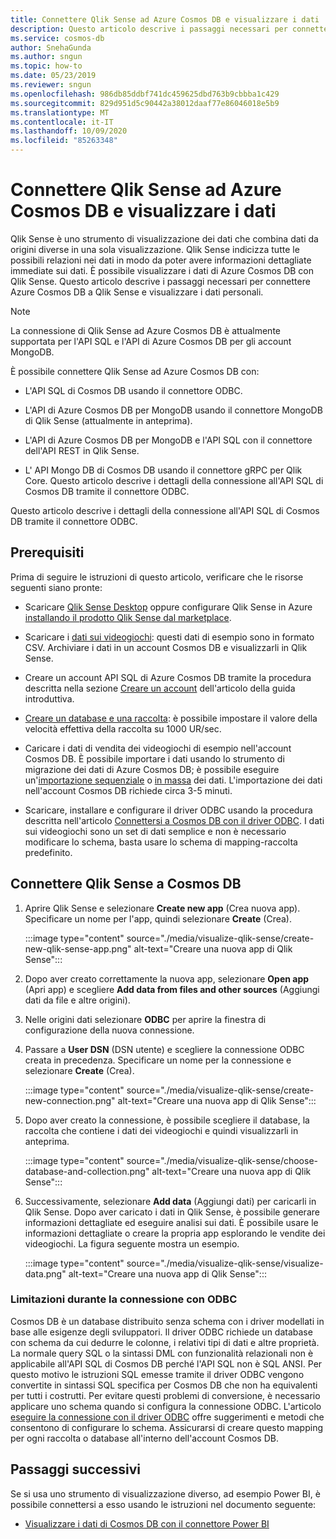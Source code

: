 ```yaml
---
title: Connettere Qlik Sense ad Azure Cosmos DB e visualizzare i dati
description: Questo articolo descrive i passaggi necessari per connettere Azure Cosmos DB a Qlik Sense e visualizzare i dati personali.
ms.service: cosmos-db
author: SnehaGunda
ms.author: sngun
ms.topic: how-to
ms.date: 05/23/2019
ms.reviewer: sngun
ms.openlocfilehash: 986db85ddbf741dc459625dbd763b9cbbba1c429
ms.sourcegitcommit: 829d951d5c90442a38012daaf77e86046018e5b9
ms.translationtype: MT
ms.contentlocale: it-IT
ms.lasthandoff: 10/09/2020
ms.locfileid: "85263348"
---
```

# <a name="connect-qlik-sense-to-azure-cosmos-db-and-visualize-your-data"></a>Connettere Qlik Sense ad Azure Cosmos DB e visualizzare i dati

Qlik Sense è uno strumento di visualizzazione dei dati che combina dati da origini diverse in una sola visualizzazione. Qlik Sense indicizza tutte le possibili relazioni nei dati in modo da poter avere informazioni dettagliate immediate sui dati. È possibile visualizzare i dati di Azure Cosmos DB con Qlik Sense. Questo articolo descrive i passaggi necessari per connettere Azure Cosmos DB a Qlik Sense e visualizzare i dati personali. 

> [!NOTE]
> La connessione di Qlik Sense ad Azure Cosmos DB è attualmente supportata per l'API SQL e l'API di Azure Cosmos DB per gli account MongoDB.

È possibile connettere Qlik Sense ad Azure Cosmos DB con:

* L'API SQL di Cosmos DB usando il connettore ODBC.

* L'API di Azure Cosmos DB per MongoDB usando il connettore MongoDB di Qlik Sense (attualmente in anteprima).

* L'API di Azure Cosmos DB per MongoDB e l'API SQL con il connettore dell'API REST in Qlik Sense.

* L' API Mongo DB di Cosmos DB usando il connettore gRPC per Qlik Core.
Questo articolo descrive i dettagli della connessione all'API SQL di Cosmos DB tramite il connettore ODBC.

Questo articolo descrive i dettagli della connessione all'API SQL di Cosmos DB tramite il connettore ODBC.

## <a name="prerequisites"></a>Prerequisiti

Prima di seguire le istruzioni di questo articolo, verificare che le risorse seguenti siano pronte:

* Scaricare [Qlik Sense Desktop](https://www.qlik.com/us/try-or-buy/download-qlik-sense) oppure configurare Qlik Sense in Azure [installando il prodotto Qlik Sense dal marketplace](https://azuremarketplace.microsoft.com/marketplace/apps/qlik.qlik-sense).

* Scaricare i [dati sui videogiochi](https://www.kaggle.com/gregorut/videogamesales): questi dati di esempio sono in formato CSV. Archiviare i dati in un account Cosmos DB e visualizzarli in Qlik Sense.

* Creare un account API SQL di Azure Cosmos DB tramite la procedura descritta nella sezione [Creare un account](create-sql-api-dotnet.md#create-account) dell'articolo della guida introduttiva.

* [Creare un database e una raccolta](create-sql-api-java.md#add-a-container): è possibile impostare il valore della velocità effettiva della raccolta su 1000 UR/sec. 

* Caricare i dati di vendita dei videogiochi di esempio nell'account Cosmos DB. È possibile importare i dati usando lo strumento di migrazione dei dati di Azure Cosmos DB; è possibile eseguire un'[importazione sequenziale](import-data.md#SQLSeqTarget) o [in massa](import-data.md#SQLBulkTarget) dei dati. L'importazione dei dati nell'account Cosmos DB richiede circa 3-5 minuti.

* Scaricare, installare e configurare il driver ODBC usando la procedura descritta nell'articolo [Connettersi a Cosmos DB con il driver ODBC](odbc-driver.md). I dati sui videogiochi sono un set di dati semplice e non è necessario modificare lo schema, basta usare lo schema di mapping-raccolta predefinito.

## <a name="connect-qlik-sense-to-cosmos-db"></a>Connettere Qlik Sense a Cosmos DB

1. Aprire Qlik Sense e selezionare **Create new app** (Crea nuova app). Specificare un nome per l'app, quindi selezionare **Create** (Crea).

   :::image type="content" source="./media/visualize-qlik-sense/create-new-qlik-sense-app.png" alt-text="Creare una nuova app di Qlik Sense":::

2. Dopo aver creato correttamente la nuova app, selezionare **Open app** (Apri app) e scegliere **Add data from files and other sources** (Aggiungi dati da file e altre origini). 

3. Nelle origini dati selezionare **ODBC** per aprire la finestra di configurazione della nuova connessione. 

4. Passare a **User DSN** (DSN utente) e scegliere la connessione ODBC creata in precedenza. Specificare un nome per la connessione e selezionare **Create** (Crea). 

   :::image type="content" source="./media/visualize-qlik-sense/create-new-connection.png" alt-text="Creare una nuova app di Qlik Sense":::

5. Dopo aver creato la connessione, è possibile scegliere il database, la raccolta che contiene i dati dei videogiochi e quindi visualizzarli in anteprima.

   :::image type="content" source="./media/visualize-qlik-sense/choose-database-and-collection.png" alt-text="Creare una nuova app di Qlik Sense"::: 

6. Successivamente, selezionare **Add data** (Aggiungi dati) per caricarli in Qlik Sense. Dopo aver caricato i dati in Qlik Sense, è possibile generare informazioni dettagliate ed eseguire analisi sui dati. È possibile usare le informazioni dettagliate o creare la propria app esplorando le vendite dei videogiochi. La figura seguente mostra un esempio. 

   :::image type="content" source="./media/visualize-qlik-sense/visualize-data.png" alt-text="Creare una nuova app di Qlik Sense":::

### <a name="limitations-when-connecting-with-odbc"></a>Limitazioni durante la connessione con ODBC 

Cosmos DB è un database distribuito senza schema con i driver modellati in base alle esigenze degli sviluppatori. Il driver ODBC richiede un database con schema da cui dedurre le colonne, i relativi tipi di dati e altre proprietà. La normale query SQL o la sintassi DML con funzionalità relazionali non è applicabile all'API SQL di Cosmos DB perché l'API SQL non è SQL ANSI. Per questo motivo le istruzioni SQL emesse tramite il driver ODBC vengono convertite in sintassi SQL specifica per Cosmos DB che non ha equivalenti per tutti i costrutti. Per evitare questi problemi di conversione, è necessario applicare uno schema quando si configura la connessione ODBC. L'articolo [eseguire la connessione con il driver ODBC](odbc-driver.md) offre suggerimenti e metodi che consentono di configurare lo schema. Assicurarsi di creare questo mapping per ogni raccolta o database all'interno dell'account Cosmos DB.

## <a name="next-steps"></a>Passaggi successivi

Se si usa uno strumento di visualizzazione diverso, ad esempio Power BI, è possibile connettersi a esso usando le istruzioni nel documento seguente:

* [Visualizzare i dati di Cosmos DB con il connettore Power BI](powerbi-visualize.md)
